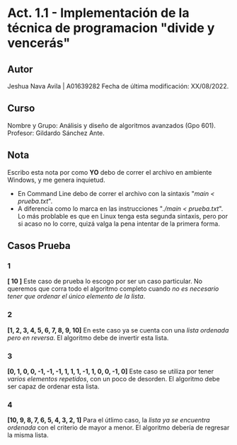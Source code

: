 # Act. 1.1 - Implementación de la técnica de programacion "divide y vencerás"
## Autor
Jeshua Nava Avila | A01639282
Fecha de última modificación: XX/08/2022.

## Curso
Nombre y Grupo: Análisis y diseño de algoritmos avanzados (Gpo 601).
Profesor: Gildardo Sánchez Ante.

## Nota
Escribo esta nota por como **YO** debo de correr el archivo en ambiente Windows, y me genera inquietud.
* En Command Line debo de correr el archivo con la sintaxis "*main < prueba.txt*". 
* A diferencia como lo marca en las instrucciones "*./main < prueba.txt*".
Lo más problable es que en Linux tenga esta segunda sintaxis, pero por si acaso no lo corre,
quizá valga la pena intentar de la primera forma.

## Casos Prueba
### 1
**[ 10 ]**
Este caso de prueba lo escogo por ser un caso particular. No queremos que corra todo el algoritmo completo 
cuando *no es necesario tener que ordenar el único elemento de la lista*.

### 2
**[1, 2, 3, 4, 5, 6, 7, 8, 9, 10]**
En este caso ya se cuenta con una *lista ordenada pero en reversa*. El algoritmo debe de invertir esta lista.

### 3
**[0, 1, 0, 0, -1, -1, -1, 1, 1, 1, -1, 1, 0, 0, -1, 0]**
Este caso se utiliza por tener *varios elementos repetidos*, con un poco de desorden.
El algoritmo debe ser capaz de ordenar esta lista.

### 4
**[10, 9, 8, 7, 6, 5, 4, 3, 2, 1]**
Para el útlimo caso, la *lista ya se encuentra ordenada* con el criterio de mayor a menor.
El algoritmo debería de regresar la misma lista.